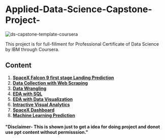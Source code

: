 # Applied-Data-Science-Capstone-Project-
![ds-capstone-template-coursera](https://user-images.githubusercontent.com/107030716/174971885-15524965-13bf-4301-9133-fd68b1ba9cf7.jpg)

This project is for full-fillment for Professional Certificate of Data Science by IBM through Coursera.








## Content
1. [**SpaceX Falcon 9 first stage Landing Prediction**](https://github.com/Soni-Test/Applied-Data-Science-Capstone-Project-/blob/Master/Capstone%20Project%20SpaceX%20.ipynb)
2. [**Data Collection with Web Scraping**](https://github.com/Soni-Test/Applied-Data-Science-Capstone-Project-/blob/Master/Data%20Collection%20with%20Web%20Scraping%20.ipynb)
3. [**Data Wrangling**](https://github.com/Soni-Test/Applied-Data-Science-Capstone-Project-/blob/Master/Data%20Wrangling%20.ipynb)
4. [**EDA with SQL**](https://github.com/Soni-Test/Applied-Data-Science-Capstone-Project-/blob/Master/EDA%20with%20SQL%20%20.ipynb)
5. [**EDA with Data Visualization**](https://github.com/Soni-Test/Applied-Data-Science-Capstone-Project-/blob/Master/EDA%20with%20Data%20Visualization.ipynb)
6. [**Intractive Visual Analytics**](https://github.com/Soni-Test/Applied-Data-Science-Capstone-Project-/blob/Master/Interactive%20Visual%20Analytics%20and%20Dashboard%20.ipynb)
7. [**SpaceX Dashboard**]()
8. [**Machine Learning Prediction**]() 















#### "Disclaimer- This is shown just to get a idea for doing project and donot use ppt content without permisssion."
